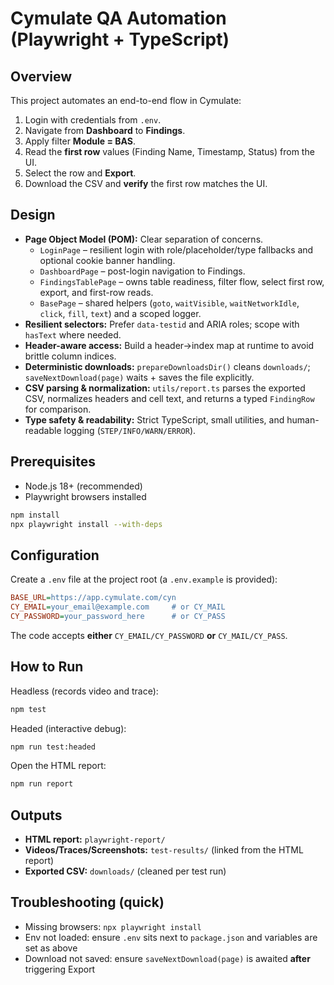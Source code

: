 # Cymulate QA Automation (Playwright + TypeScript)

## Overview

This project automates an end-to-end flow in Cymulate:

1. Login with credentials from `.env`.
2. Navigate from **Dashboard** to **Findings**.
3. Apply filter **Module = BAS**.
4. Read the **first row** values (Finding Name, Timestamp, Status) from the UI.
5. Select the row and **Export**.
6. Download the CSV and **verify** the first row matches the UI.

## Design

- **Page Object Model (POM):** Clear separation of concerns.
  - `LoginPage` – resilient login with role/placeholder/type fallbacks and optional cookie banner handling.
  - `DashboardPage` – post-login navigation to Findings.
  - `FindingsTablePage` – owns table readiness, filter flow, select first row, export, and first-row reads.
  - `BasePage` – shared helpers (`goto`, `waitVisible`, `waitNetworkIdle`, `click`, `fill`, `text`) and a scoped logger.
- **Resilient selectors:** Prefer `data-testid` and ARIA roles; scope with `hasText` where needed.
- **Header-aware access:** Build a header→index map at runtime to avoid brittle column indices.
- **Deterministic downloads:** `prepareDownloadsDir()` cleans `downloads/`; `saveNextDownload(page)` waits + saves the file explicitly.
- **CSV parsing & normalization:** `utils/report.ts` parses the exported CSV, normalizes headers and cell text, and returns a typed `FindingRow` for comparison.
- **Type safety & readability:** Strict TypeScript, small utilities, and human-readable logging (`STEP/INFO/WARN/ERROR`).

## Prerequisites

- Node.js 18+ (recommended)
- Playwright browsers installed

```bash
npm install
npx playwright install --with-deps
```

## Configuration

Create a `.env` file at the project root (a `.env.example` is provided):

```ini
BASE_URL=https://app.cymulate.com/cyn
CY_EMAIL=your_email@example.com     # or CY_MAIL
CY_PASSWORD=your_password_here      # or CY_PASS
```

The code accepts **either** `CY_EMAIL/CY_PASSWORD` **or** `CY_MAIL/CY_PASS`.

## How to Run

Headless (records video and trace):

```bash
npm test
```

Headed (interactive debug):

```bash
npm run test:headed
```

Open the HTML report:

```bash
npm run report
```

## Outputs

- **HTML report:** `playwright-report/`
- **Videos/Traces/Screenshots:** `test-results/` (linked from the HTML report)
- **Exported CSV:** `downloads/` (cleaned per test run)

## Troubleshooting (quick)

- Missing browsers: `npx playwright install`
- Env not loaded: ensure `.env` sits next to `package.json` and variables are set as above
- Download not saved: ensure `saveNextDownload(page)` is awaited **after** triggering Export
